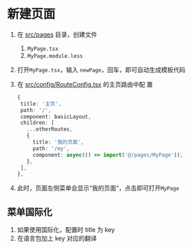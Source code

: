 # 新建页面

1. 在 [src/pages](../src/pages) 目录，创建文件
   1. `MyPage.tsx`
   1. `MyPage.module.less`
2. 打开`MyPage.tsx`，输入 `newPage`，回车，即可自动生成模板代码
3. 在 [src/config/RouteConfig.tsx](../src/config/RouteConfig.tsx) 的主页路由中配
   置

   ```ts
   {
    title: '主页',
    path: '/',
    component: basicLayout,
    children: [
      ...otherRoutes,
      {
        title: '我的页面',
        path: '/my',
        component: async(() => import('@/pages/MyPage')),
      },
    ],
   },

   ```

4. 此时，页面左侧菜单会显示“我的页面“，点击即可打开`MyPage`

## 菜单国际化

1. 如果使用国际化，配置时 title 为 key
2. 在语言包加上 key 对应的翻译
